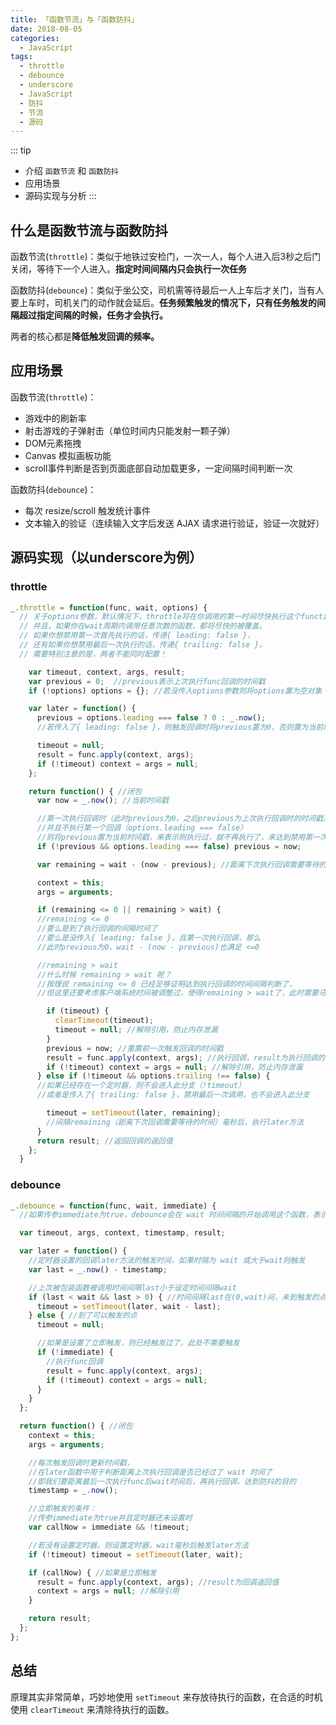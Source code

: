 ```yaml
---
title: 「函数节流」与「函数防抖」
date: 2018-08-05
categories:
  - JavaScript
tags:
  - throttle
  - debounce
  - underscore
  - JavaScript
  - 防抖
  - 节流
  - 源码
---
```


::: tip
- 介绍 `函数节流` 和 `函数防抖`
- 应用场景
- 源码实现与分析
:::

<!-- more -->

## 什么是函数节流与函数防抖

函数节流(`throttle`)：类似于地铁过安检门，一次一人，每个人进入后3秒之后门关闭，等待下一个人进入。**指定时间间隔内只会执行一次任务**

函数防抖(`debounce`)：类似于坐公交，司机需等待最后一人上车后才关门，当有人要上车时，司机关门的动作就会延后。**任务频繁触发的情况下，只有任务触发的间隔超过指定间隔的时候，任务才会执行。**

两者的核心都是**降低触发回调的频率。**

## 应用场景

函数节流(`throttle`)：

- 游戏中的刷新率
- 射击游戏的子弹射击（单位时间内只能发射一颗子弹）
- DOM元素拖拽
- Canvas 模拟画板功能
- scroll事件判断是否到页面底部自动加载更多，一定间隔时间判断一次

函数防抖(`debounce`)：

- 每次 resize/scroll 触发统计事件
- 文本输入的验证（连续输入文字后发送 AJAX 请求进行验证，验证一次就好）

## 源码实现（以underscore为例）

### throttle

```js
_.throttle = function(func, wait, options) {
  // 关于options参数，默认情况下，throttle将在你调用的第一时间尽快执行这个function，
  // 并且，如果你在wait周期内调用任意次数的函数，都将尽快的被覆盖。
  // 如果你想禁用第一次首先执行的话，传递{ leading: false }，
  // 还有如果你想禁用最后一次执行的话，传递{ trailing: false }。
  // 需要特别注意的是，两者不能同时配置！

    var timeout, context, args, result;
    var previous = 0;  //previous表示上次执行func回调的时间戳
    if (!options) options = {}; //若没传入options参数则将options置为空对象

    var later = function() {
      previous = options.leading === false ? 0 : _.now();
      //若传入了{ leading: false }，则触发回调时将previous置为0，否则置为当前时间戳

      timeout = null;
      result = func.apply(context, args);
      if (!timeout) context = args = null;
    };

    return function() { //闭包
      var now = _.now(); //当前时间戳

      //第一次执行回调时（此时previous为0，之后previous为上次执行回调时的时间戳）
      //并且不执行第一个回调（options.leading === false）
      //则将previous置为当前时间戳，来表示刚执行过，就不再执行了，来达到禁用第一次执行回调的目的。
      if (!previous && options.leading === false) previous = now;

      var remaining = wait - (now - previous); //距离下次执行回调需要等待的时间

      context = this;
      args = arguments;

      if (remaining <= 0 || remaining > wait) {
      //remaining <= 0
      //要么是到了执行回调的间隔时间了
      //要么是没传入{ leading: false }，且第一次执行回调，那么
      //此时previous为0，wait - (now - previous)也满足 <=0

      //remaining > wait
      //什么时候 remaining > wait 呢？
      //按理说 remaining <= 0 已经足够证明达到执行回调的时间间隔判断了，
      //但这里还要考虑客户端系统时间被调整过，使得remaining > wait了，此时需要马上执行回调

        if (timeout) {
          clearTimeout(timeout);
          timeout = null; //解除引用，防止内存泄漏
        }
        previous = now; //重置前一次触发回调的时间戳
        result = func.apply(context, args); //执行回调，result为执行回调的返回值
        if (!timeout) context = args = null; //解除引用，防止内存泄漏
      } else if (!timeout && options.trailing !== false) {
      //如果已经存在一个定时器，则不会进入此分支（!timeout）
      //或者是传入了{ trailing: false }，禁用最后一次调用，也不会进入此分支

        timeout = setTimeout(later, remaining);
        //间隔remaining（距离下次回调需要等待的时间）毫秒后，执行later方法
      }
      return result; //返回回调的返回值
    };
  }

```

### debounce

```js
_.debounce = function(func, wait, immediate) {
  //如果传参immediate为true，debounce会在 wait 时间间隔的开始调用这个函数，表示立即调用

  var timeout, args, context, timestamp, result;

  var later = function() {
    //定时器设置的回调later方法的触发时间，如果时隔为 wait 或大于wait则触发
    var last = _.now() - timestamp;

    //上次被包装函数被调用时间间隔last小于设定时间间隔wait
    if (last < wait && last > 0) { //时间间隔last在(0,wait)间，未到触发的点，则继续设置定时器
      timeout = setTimeout(later, wait - last);
    } else { //到了可以触发的点
      timeout = null;

      //如果是设置了立即触发，则已经触发过了，此处不需要触发
      if (!immediate) {
	    //执行func回调
        result = func.apply(context, args);
        if (!timeout) context = args = null;
      }
    }
  };

  return function() { //闭包
    context = this;
    args = arguments;

    //每次触发回调时更新时间戳，
    //在later函数中用于判断距离上次执行回调是否已经过了 wait 时间了
    //即我们要距离最后一次执行func后wait时间后，再执行回调，达到防抖的目的
    timestamp = _.now();

    //立即触发的条件：
    //传参immediate为true并且定时器还未设置时
    var callNow = immediate && !timeout;

    //若没有设置定时器，则设置定时器，wait毫秒后触发later方法
    if (!timeout) timeout = setTimeout(later, wait);

    if (callNow) { //如果是立即触发
      result = func.apply(context, args); //result为回调返回值
      context = args = null; //解除引用
    }

    return result;
  };
};
```

## 总结

原理其实非常简单，巧妙地使用 `setTimeout` 来存放待执行的函数，在合适的时机使用 `clearTimeout` 来清除待执行的函数。
